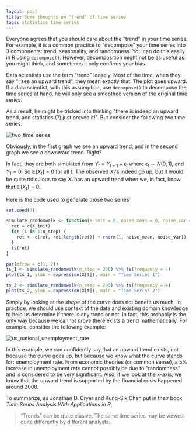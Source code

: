 ```yaml
---
layout: post
title: Some thoughts on "trend" of time series
tags: statistics time-series
---
```


Everyone agrees that you should care about the "trend" in your time series. For example, it is a common practice to "decompose" your time series into 3 components: trend, seasonality, and randomness. You can do this easily in R using `decompose()`. However, decomposition might not be as useful as you might think, and sometimes it only confirms your bias.

Data scientists use the term "trend" loosely. Most of the time, when they say "I see an upward trend", they mean exactly that: The plot goes upward. If a data scientist, with this assumption, use `decompose()` to decompose the time series at hand, he will only see a smoothed version of the original time series.

As a result, he might be tricked into thinking "there is indeed an upward trend, and statistics (?) just proved it!". But consider the following two time series:

![two_time_series]({{site.baseurl}}/assets/00000d.png)

Obviously, in the first graph we see an upward trend, and in the second graph we see a downward trend. Right?

In fact, they are both simulated from $Y_t = Y_{t-1} + \epsilon_t$ where $\epsilon_t \sim N(0,1)$, and $Y_1 = 0$. So $\mathbb{E}\left[X_t\right] = 0$ for all $t$. The observed $X_t$'s indeed go up, but it would be quite ridiculous to say $X_t$ has an upward trend when we, in fact, know that $\mathbb{E}\left[X_t\right] = 0$.

Here is the code used to generate those two series

```R
set.seed(7)

simulate_randomwalk <- function(X_init = 0, noise_mean = 0, noise_var = 1, n_step) {
  ret = c(X_init)
  for (i in 1:n_step) {
    ret <- c(ret, ret[length(ret)] + rnorm(1, noise_mean, noise_var))
  }
  ts(ret)
}

par(mfrow = c(1, 2))
ts_1 <- simulate_randomwalk(n_step = 200) %>% ts(frequency = 4)
plot(ts_1, ylab = expression(X[t]), main = "Time Series 1")

ts_2 <- simulate_randomwalk(n_step = 200) %>% ts(frequency = 4)
plot(ts_2, ylab = expression(X[t]), main = "Time Series 2")
```

Simply by looking at the _shape_ of the curve does not benefit us much. In practice, we should use context of the data and existing domain knowledge to help us determine if there is any trend or not. In fact, this probably is the only way because we cannot _prove_ there exists a trend mathematically. For example, consider the following example:

![us_national_unemployment_rate]({{site.baseurl}}/assets/000007.png)

In this example, we can confidently say that an upward trend exists, not because the curve goes up, but because we know what the curve stands for: unemployment rate. From economic theories (or common sense), a 5% increase in unemployment rate cannot possibly be due to "randomness" and is considered to be very significant. Also, if we look at the x-axis, we know that the upward trend is supported by the financial crisis happened around 2008.

To summarize, as Jonathan D. Cryer and Kung-Sik Chan put in their book _Time Series Analysis With Applications in R_,

>“Trends” can be quite elusive. The same time series may be viewed quite differently by different analysts.
